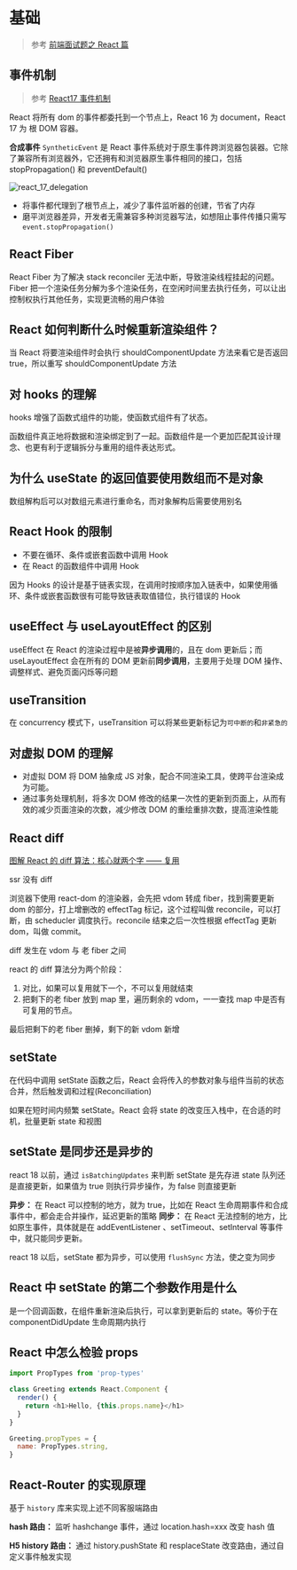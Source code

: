 # 基础

> 参考 [前端面试题之 React 篇](https://www.yuque.com/cuggz/interview/pgw8v4)

## 事件机制

> 参考 [React17 事件机制](https://juejin.cn/post/7164583106920316941)

React 将所有 dom 的事件都委托到一个节点上，React 16 为 document，React 17 为 根 DOM 容器。

**合成事件** `SyntheticEvent` 是 React 事件系统对于原生事件跨浏览器包装器。它除了兼容所有浏览器外，它还拥有和浏览器原生事件相同的接口，包括 stopPropagation() 和 preventDefault()

![react_17_delegation](https://legacy.reactjs.org/static/bb4b10114882a50090b8ff61b3c4d0fd/78612/react_17_delegation.png)

- 将事件都代理到了根节点上，减少了事件监听器的创建，节省了内存
- 磨平浏览器差异，开发者无需兼容多种浏览器写法，如想阻止事件传播只需写 `event.stopPropagation()`

## React Fiber

React Fiber 为了解决 stack reconciler 无法中断，导致渲染线程挂起的问题。Fiber 把一个渲染任务分解为多个渲染任务，在空闲时间里去执行任务，可以让出控制权执行其他任务，实现更流畅的用户体验

## React 如何判断什么时候重新渲染组件？

当 React 将要渲染组件时会执行 shouldComponentUpdate 方法来看它是否返回 true，所以重写 shouldComponentUpdate 方法

## 对 hooks 的理解

hooks 增强了函数式组件的功能，使函数式组件有了状态。

函数组件真正地将数据和渲染绑定到了一起。函数组件是一个更加匹配其设计理念、也更有利于逻辑拆分与重用的组件表达形式。

## 为什么 useState 的返回值要使用数组而不是对象

数组解构后可以对数组元素进行重命名，而对象解构后需要使用别名

## React Hook 的限制

- 不要在循环、条件或嵌套函数中调用 Hook
- 在 React 的函数组件中调用 Hook

因为 Hooks 的设计是基于链表实现，在调用时按顺序加入链表中，如果使用循环、条件或嵌套函数很有可能导致链表取值错位，执行错误的 Hook

## useEffect 与 useLayoutEffect 的区别

useEffect 在 React 的渲染过程中是被**异步调用**的，且在 dom 更新后；而 useLayoutEffect 会在所有的 DOM 更新前**同步调用**，主要用于处理 DOM 操作、调整样式、避免页面闪烁等问题

## useTransition

在 concurrency 模式下，useTransition 可以将某些更新标记为`可中断的`和`非紧急的`

## 对虚拟 DOM 的理解

- 对虚拟 DOM 将 DOM 抽象成 JS 对象，配合不同渲染工具，使跨平台渲染成为可能。
- 通过事务处理机制，将多次 DOM 修改的结果一次性的更新到页面上，从而有效的减少页面渲染的次数，减少修改 DOM 的重绘重排次数，提高渲染性能

## React diff

[图解 React 的 diff 算法：核心就两个字 —— 复用](https://juejin.cn/post/7131741751152214030)

ssr 没有 diff

浏览器下使用 react-dom 的渲染器，会先把 vdom 转成 fiber，找到需要更新 dom 的部分，打上增删改的 effectTag 标记，这个过程叫做 reconcile，可以打断，由 scheducler 调度执行。reconcile 结束之后一次性根据 effectTag 更新 dom，叫做 commit。

diff 发生在 vdom 与 老 fiber 之间

react 的 diff 算法分为两个阶段：

1. 对比，如果可以复用就下一个，不可以复用就结束
2. 把剩下的老 fiber 放到 map 里，遍历剩余的 vdom，一一查找 map 中是否有可复用的节点。

最后把剩下的老 fiber 删掉，剩下的新 vdom 新增

## setState

在代码中调用 setState 函数之后，React 会将传入的参数对象与组件当前的状态合并，然后触发调和过程(Reconciliation)

如果在短时间内频繁 setState。React 会将 state 的改变压入栈中，在合适的时机，批量更新 state 和视图

## setState 是同步还是异步的

react 18 以前，通过 `isBatchingUpdates` 来判断 setState 是先存进 state 队列还是直接更新，如果值为 true 则执行异步操作，为 false 则直接更新

**异步：** 在 React 可以控制的地方，就为 true，比如在 React 生命周期事件和合成事件中，都会走合并操作，延迟更新的策略
**同步：** 在 React 无法控制的地方，比如原生事件，具体就是在 addEventListener 、setTimeout、setInterval 等事件中，就只能同步更新。

react 18 以后，setState 都为异步，可以使用 `flushSync` 方法，使之变为同步

## React 中 setState 的第二个参数作用是什么

是一个回调函数，在组件重新渲染后执行，可以拿到更新后的 state。等价于在 componentDidUpdate 生命周期内执行

## React 中怎么检验 props

```js
import PropTypes from 'prop-types'

class Greeting extends React.Component {
  render() {
    return <h1>Hello, {this.props.name}</h1>
  }
}

Greeting.propTypes = {
  name: PropTypes.string,
}
```

## React-Router 的实现原理

基于 `history` 库来实现上述不同客服端路由

**hash 路由：** 监听 hashchange 事件，通过 location.hash=xxx 改变 hash 值

**H5 history 路由：** 通过 history.pushState 和 resplaceState 改变路由，通过自定义事件触发实现
